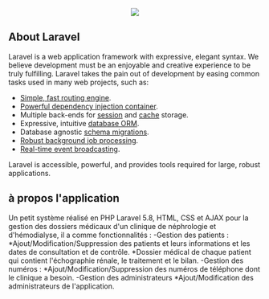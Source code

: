 <p align="center"><img src="https://laravel.com/assets/img/components/logo-laravel.svg"></p>



## About Laravel

Laravel is a web application framework with expressive, elegant syntax. We believe development must be an enjoyable and creative experience to be truly fulfilling. Laravel takes the pain out of development by easing common tasks used in many web projects, such as:

- [Simple, fast routing engine](https://laravel.com/docs/routing).
- [Powerful dependency injection container](https://laravel.com/docs/container).
- Multiple back-ends for [session](https://laravel.com/docs/session) and [cache](https://laravel.com/docs/cache) storage.
- Expressive, intuitive [database ORM](https://laravel.com/docs/eloquent).
- Database agnostic [schema migrations](https://laravel.com/docs/migrations).
- [Robust background job processing](https://laravel.com/docs/queues).
- [Real-time event broadcasting](https://laravel.com/docs/broadcasting).

Laravel is accessible, powerful, and provides tools required for large, robust applications.

## à propos l'application

Un petit système réalisé en PHP Laravel 5.8, HTML, CSS et AJAX pour la gestion des dossiers médicaux d'un clinique de néphrologie et d'hémodialyse, il a comme fonctionnalités :
-Gestion des patients :
*Ajout/Modification/Suppression des patients et leurs informations et les dates de consultation et de contrôle.
*Dossier médical de chaque patient qui contient l'échographie rénale, le traitement et le bilan.
-Gestion des numéros :
*Ajout/Modification/Suppression des numéros de téléphone dont le clinique a besoin.
-Gestion des administrateurs
*Ajout/Modification des administrateurs de l'application.
